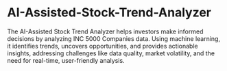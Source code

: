 # AI-Assisted-Stock-Trend-Analyzer
The AI-Assisted Stock Trend Analyzer helps investors make informed decisions by analyzing INC 5000 Companies data. Using machine learning, it identifies trends, uncovers opportunities, and provides actionable insights, addressing challenges like data quality, market volatility, and the need for real-time, user-friendly analysis.
